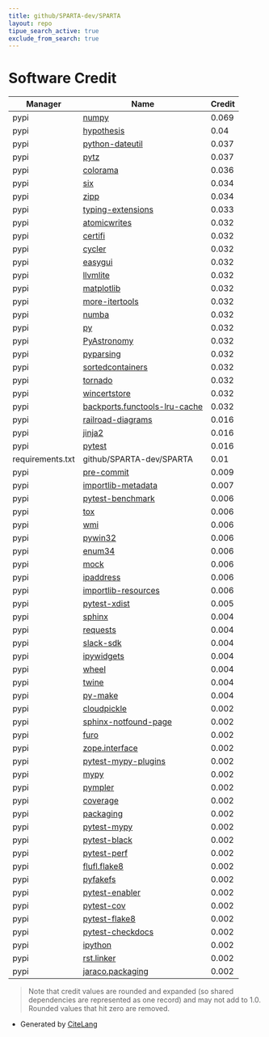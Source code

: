 ```yaml
---
title: github/SPARTA-dev/SPARTA
layout: repo
tipue_search_active: true
exclude_from_search: true
---
```

# Software Credit

|Manager|Name|Credit|
|-------|----|------|
|pypi|[numpy](https://www.numpy.org)|0.069|
|pypi|[hypothesis](https://hypothesis.works)|0.04|
|pypi|[python-dateutil](https://github.com/dateutil/dateutil)|0.037|
|pypi|[pytz](http://pythonhosted.org/pytz)|0.037|
|pypi|[colorama](https://github.com/tartley/colorama)|0.036|
|pypi|[six](https://github.com/benjaminp/six)|0.034|
|pypi|[zipp](https://github.com/jaraco/zipp)|0.034|
|pypi|[typing-extensions](https://pypi.org/project/typing-extensions)|0.033|
|pypi|[atomicwrites](https://github.com/untitaker/python-atomicwrites)|0.032|
|pypi|[certifi](https://github.com/certifi/python-certifi)|0.032|
|pypi|[cycler](https://github.com/matplotlib/cycler)|0.032|
|pypi|[easygui](https://github.com/robertlugg/easygui)|0.032|
|pypi|[llvmlite](http://llvmlite.readthedocs.io)|0.032|
|pypi|[matplotlib](https://matplotlib.org)|0.032|
|pypi|[more-itertools](https://more-itertools.rtfd.io)|0.032|
|pypi|[numba](https://numba.pydata.org)|0.032|
|pypi|[py](https://py.readthedocs.io/)|0.032|
|pypi|[PyAstronomy](https://github.com/sczesla/PyAstronomy)|0.032|
|pypi|[pyparsing](https://github.com/pyparsing/pyparsing/)|0.032|
|pypi|[sortedcontainers](http://www.grantjenks.com/docs/sortedcontainers/)|0.032|
|pypi|[tornado](http://www.tornadoweb.org/)|0.032|
|pypi|[wincertstore](https://github.com/tiran/wincertstore)|0.032|
|pypi|[backports.functools-lru-cache](https://pypi.org/project/backports.functools-lru-cache)|0.032|
|pypi|[railroad-diagrams](https://pypi.org/project/railroad-diagrams)|0.016|
|pypi|[jinja2](https://pypi.org/project/jinja2)|0.016|
|pypi|[pytest](https://pypi.org/project/pytest)|0.016|
|requirements.txt|github/SPARTA-dev/SPARTA|0.01|
|pypi|[pre-commit](https://github.com/pre-commit/pre-commit)|0.009|
|pypi|[importlib-metadata](https://github.com/python/importlib_metadata)|0.007|
|pypi|[pytest-benchmark](https://pypi.org/project/pytest-benchmark)|0.006|
|pypi|[tox](https://pypi.org/project/tox)|0.006|
|pypi|[wmi](https://pypi.org/project/wmi)|0.006|
|pypi|[pywin32](https://pypi.org/project/pywin32)|0.006|
|pypi|[enum34](https://pypi.org/project/enum34)|0.006|
|pypi|[mock](https://pypi.org/project/mock)|0.006|
|pypi|[ipaddress](https://pypi.org/project/ipaddress)|0.006|
|pypi|[importlib-resources](https://pypi.org/project/importlib-resources)|0.006|
|pypi|[pytest-xdist](https://pypi.org/project/pytest-xdist)|0.005|
|pypi|[sphinx](https://pypi.org/project/sphinx)|0.004|
|pypi|[requests](https://pypi.org/project/requests)|0.004|
|pypi|[slack-sdk](https://pypi.org/project/slack-sdk)|0.004|
|pypi|[ipywidgets](https://pypi.org/project/ipywidgets)|0.004|
|pypi|[wheel](https://pypi.org/project/wheel)|0.004|
|pypi|[twine](https://pypi.org/project/twine)|0.004|
|pypi|[py-make](https://pypi.org/project/py-make)|0.004|
|pypi|[cloudpickle](https://github.com/cloudpipe/cloudpickle)|0.002|
|pypi|[sphinx-notfound-page](https://pypi.org/project/sphinx-notfound-page)|0.002|
|pypi|[furo](https://pypi.org/project/furo)|0.002|
|pypi|[zope.interface](https://pypi.org/project/zope.interface)|0.002|
|pypi|[pytest-mypy-plugins](https://pypi.org/project/pytest-mypy-plugins)|0.002|
|pypi|[mypy](https://pypi.org/project/mypy)|0.002|
|pypi|[pympler](https://pypi.org/project/pympler)|0.002|
|pypi|[coverage](https://pypi.org/project/coverage)|0.002|
|pypi|[packaging](https://github.com/pypa/packaging)|0.002|
|pypi|[pytest-mypy](https://pypi.org/project/pytest-mypy)|0.002|
|pypi|[pytest-black](https://pypi.org/project/pytest-black)|0.002|
|pypi|[pytest-perf](https://pypi.org/project/pytest-perf)|0.002|
|pypi|[flufl.flake8](https://pypi.org/project/flufl.flake8)|0.002|
|pypi|[pyfakefs](https://pypi.org/project/pyfakefs)|0.002|
|pypi|[pytest-enabler](https://pypi.org/project/pytest-enabler)|0.002|
|pypi|[pytest-cov](https://pypi.org/project/pytest-cov)|0.002|
|pypi|[pytest-flake8](https://pypi.org/project/pytest-flake8)|0.002|
|pypi|[pytest-checkdocs](https://pypi.org/project/pytest-checkdocs)|0.002|
|pypi|[ipython](https://pypi.org/project/ipython)|0.002|
|pypi|[rst.linker](https://pypi.org/project/rst.linker)|0.002|
|pypi|[jaraco.packaging](https://pypi.org/project/jaraco.packaging)|0.002|


> Note that credit values are rounded and expanded (so shared dependencies are represented as one record) and may not add to 1.0. Rounded values that hit zero are removed.


- Generated by [CiteLang](https://github.com/vsoch/citelang)
